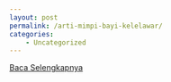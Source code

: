 ```yaml
---
layout: post
permalink: /arti-mimpi-bayi-kelelawar/
categories:
    - Uncategorized
---
```


[Baca Selengkapnya](/06)